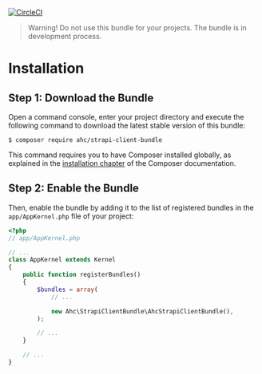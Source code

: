 [![CircleCI](https://circleci.com/gh/ahmetcelikezer/strapi-php-client-bundle.svg?style=svg)](https://circleci.com/gh/ahmetcelikezer/strapi-php-client-bundle)

> Warning! Do not use this bundle for your projects. The bundle is in development process.

Installation
============

Step 1: Download the Bundle
---------------------------

Open a command console, enter your project directory and execute the
following command to download the latest stable version of this bundle:

```console
$ composer require ahc/strapi-client-bundle
```

This command requires you to have Composer installed globally, as explained
in the [installation chapter](https://getcomposer.org/doc/00-intro.md)
of the Composer documentation.

Step 2: Enable the Bundle
-------------------------

Then, enable the bundle by adding it to the list of registered bundles
in the `app/AppKernel.php` file of your project:

```php
<?php
// app/AppKernel.php

// ...
class AppKernel extends Kernel
{
    public function registerBundles()
    {
        $bundles = array(
            // ...

            new Ahc\StrapiClientBundle\AhcStrapiClientBundle(),
        );

        // ...
    }

    // ...
}
```

